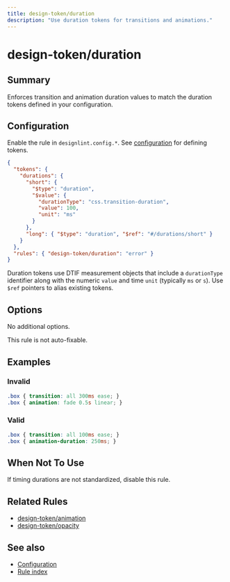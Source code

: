 ```yaml
---
title: design-token/duration
description: "Use duration tokens for transitions and animations."
---
```


# design-token/duration

## Summary
Enforces transition and animation duration values to match the duration tokens defined in your configuration.

## Configuration
Enable the rule in `designlint.config.*`. See [configuration](../../configuration.md) for defining tokens.

```json
{
  "tokens": {
    "durations": {
      "short": {
        "$type": "duration",
        "$value": {
          "durationType": "css.transition-duration",
          "value": 100,
          "unit": "ms"
        }
      },
      "long": { "$type": "duration", "$ref": "#/durations/short" }
    }
  },
  "rules": { "design-token/duration": "error" }
}
```

Duration tokens use DTIF measurement objects that include a `durationType`
identifier along with the numeric `value` and time `unit` (typically `ms` or
`s`). Use `$ref` pointers to alias existing tokens.

## Options
No additional options.

This rule is not auto-fixable.

## Examples

### Invalid

```css
.box { transition: all 300ms ease; }
.box { animation: fade 0.5s linear; }
```

### Valid

```css
.box { transition: all 100ms ease; }
.box { animation-duration: 250ms; }
```

## When Not To Use
If timing durations are not standardized, disable this rule.

## Related Rules
- [design-token/animation](./animation.md)
- [design-token/opacity](./opacity.md)

## See also
- [Configuration](../../configuration.md)
- [Rule index](../index.md)
